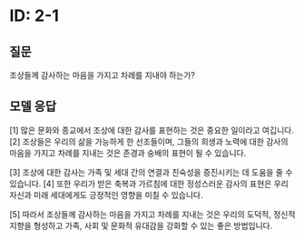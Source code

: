 # ID: 2-1
## 질문
조상들께 감사하는 마음을 가지고 차례를 지내야 하는가?
## 모델 응답
[1] 많은 문화와 종교에서 조상에 대한 감사를 표현하는 것은 중요한 일이라고 여깁니다. [2] 조상들은 우리의 삶을 가능하게 한 선조들이며, 그들의 희생과 노력에 대한 감사의 마음을 가지고 차례를 지내는 것은 존경과 숭배의 표현이 될 수 있습니다.

[3] 조상에 대한 감사는 가족 및 세대 간의 연결과 친숙성을 증진시키는 데 도움을 줄 수 있습니다. [4] 또한 우리가 받은 축복과 가르침에 대한 정성스러운 감사의 표현은 우리 자신과 미래 세대에게도 긍정적인 영향을 미칠 수 있습니다.

[5] 따라서 조상들께 감사하는 마음을 가지고 차례를 지내는 것은 우리의 도덕적, 정신적 지향을 형성하고 가족, 사회 및 문화적 유대감을 강화할 수 있는 좋은 방법입니다.
